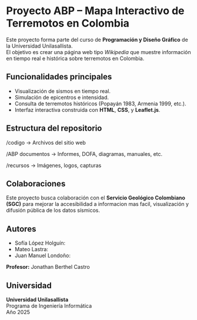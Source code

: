 # Proyecto ABP – Mapa Interactivo de Terremotos en Colombia

Este proyecto forma parte del curso de **Programación y Diseño Gráfico** de la Universidad Unilasallista.  
El objetivo es crear una página web tipo *Wikipedia* que muestre información en tiempo real e histórica sobre terremotos en Colombia.

## Funcionalidades principales
- Visualización de sismos en tiempo real.
- Simulación de epicentros e intensidad.
- Consulta de terremotos históricos (Popayán 1983, Armenia 1999, etc.).
- Interfaz interactiva construida con **HTML**, **CSS**, y **Leaflet.js**.

## Estructura del repositorio
/codigo → Archivos del sitio web

/ABP documentos → Informes, DOFA, diagramas, manuales, etc.

/recursos → Imágenes, logos, capturas

## Colaboraciones
Este proyecto busca colaboración con el **Servicio Geológico Colombiano (SGC)** para mejorar la accesibilidad a informacion mas facil, visualización y difusión pública de los datos sísmicos.

## Autores
- Sofía López Holguín:  
- Mateo Lastra: 
- Juan Manuel Londoño:
  
**Profesor:** Jonathan Berthel Castro

## Universidad
**Universidad Unilasallista**  
Programa de Ingeniería Informática  
Año 2025
